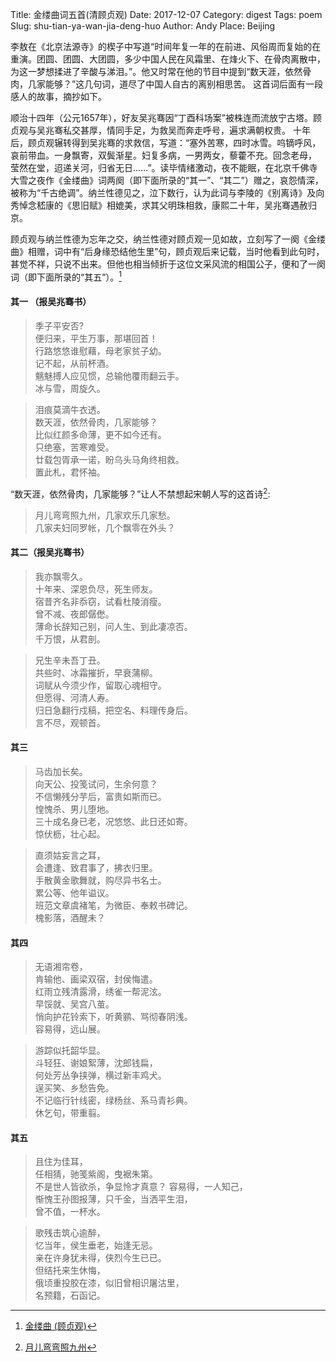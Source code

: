 Title: 金缕曲词五首(清顾贞观)
Date: 2017-12-07
Category: digest
Tags: poem
Slug: shu-tian-ya-wan-jia-deng-huo
Author: Andy
Place: Beijing

李敖在《北京法源寺》的楔子中写道“时间年复一年的在前进、风俗周而复始的在重演。团圆、团圆、大团圆，多少中国人民在风霜里、在烽火下、在骨肉离散中，
为这一梦想揉进了辛酸与涕泪。”。他又时常在他的节目中提到“数天涯，依然骨肉，几家能够？”这几句词，道尽了中国人自古的离别相思苦。
这首词后面有一段感人的故事，摘抄如下。

顺治十四年（公元1657年），好友吴兆骞因“丁酉科场案”被株连而流放宁古塔。顾贞观与吴兆骞私交甚厚，情同手足，为救吴而奔走呼号，遍求满朝权贵。
十年后，顾贞观辗转得到吴兆骞的求救信，写道：“塞外苦寒，四时冰雪。呜镝呼风，哀前带血。一身飘寄，双鬓渐星。妇复多病，一男两女，藜藿不充。回念老母，
莹然在堂，迢递关河，归省无日……”。读毕情绪激动，夜不能眠，在北京千佛寺大雪之夜作《金缕曲》词两阕（即下面所录的“其一”、“其二”）赠之，哀怨情深，
被称为“千古绝调”。纳兰性德见之，泣下数行，认为此词与李陵的《别离诗》及向秀悼念嵇康的《思旧赋》相媲美，求其父明珠相救，康熙二十年，吴兆骞遇赦归京。

顾贞观与纳兰性德为忘年之交，纳兰性德对顾贞观一见如故，立刻写了一阕《金缕曲》相赠，词中有“后身缘恐结他生里”句，顾贞观后来记载，当时他看到此句时，
甚觉不祥，只说不出来。但他也相当倾折于这位文采风流的相国公子，便和了一阕词（即下面所录的“其五”）。[^1]

#### 其一 （报吴兆骞书）
>季子平安否?   
>便归来，平生万事，那堪回首！    
>行路悠悠谁慰藉，母老家贫子幼。         
>记不起，从前杯酒。       
>魑魅搏人应见惯，总输他覆雨翻云手。   
>冰与雪，周旋久。  

>泪痕莫滴牛衣透。   
>数天涯，依然骨肉，几家能够？   
>比似红颜多命薄，更不如今还有。  
>只绝塞，苦寒难受。   
>廿载包胥承一诺，盼乌头马角终相救。   
>置此札，君怀袖。

“数天涯，依然骨肉，几家能够？”让人不禁想起宋朝人写的这首诗[^2]:
>月儿弯弯照九州，几家欢乐几家愁。  
>几家夫妇同罗帐，几个飘零在外头？

#### 其二（报吴兆骞书）
>我亦飘零久。  
>十年来、深恩负尽，死生师友。  
>宿昔齐名非忝窃，试看杜陵消瘦。  
>曾不减、夜郎僝僽。  
>薄命长辞知己别，问人生、到此凄凉否。  
>千万恨，从君剖。  

>兄生辛未吾丁丑。  
>共些时、冰霜摧折，早衰蒲柳。  
>词赋从今须少作，留取心魂相守。  
>但愿得、河清人寿。  
>归日急翻行戍稿，把空名、料理传身后。  
>言不尽，观顿首。


#### 其三
>马齿加长矣。  
>向天公、投笺试问，生余何意？  
>不信懒残分芋后，富贵如斯而已。  
>惶愧杀、男儿堕地。  
>三十成名身已老，况悠悠、此日还如寄。  
>惊伏枥，壮心起。  

>直须姑妄言之耳，  
>会遭逢、致君事了，拂衣归里。  
>手散黄金歌舞就，购尽异书名士。  
>累公等、他年谥议。  
>班范文章虞褚笔，为微臣、奉敕书碑记。  
>槐影落，酒醒未？  

#### 其四
>无语湘帘卷，  
>肯输他、画梁双宿，封侯悔遣。  
>红雨立残清露滑，绣雀一帮泥泫。  
>早馁就、吴宫八茧。  
>悄向护花铃索下，听黄鹂、骂彻春阴浅。  
>容易得，远山展。  

>游踪似托韶华显。  
>斗轻狂、谢娘絮薄，沈郎钱扁，  
>何处芳丛争挟弹，横过新丰鸡犬。  
>逞买笑、乡愁告免。  
>不记临行针线密，绿杨丝、系马青衫典。  
>休乞句，带重翦。

#### 其五
>且住为佳耳，  
>任相猜，驰笺紫阁，曳裾朱第。  
>不是世人皆欲杀，争显怜才真意？ 
>容易得，一人知己，  
>惭愧王孙图报薄，只千金，当洒平生泪，  
>曾不值，一杯水。  

>歌残击筑心逾醉，   
>忆当年，侯生垂老，始逢无忌。  
>亲在许身犹未得，侠烈今生已已。  
>但结托来生休悔，  
>俄顷重投胶在漆，似旧曾相识屠沽里，  
>名预籍，石函记。
   
[^1]: [金缕曲 (顾贞观)](https://zh.m.wikisource.org/zh-hans/%E9%87%91%E7%B8%B7%E6%9B%B2_(%E9%A1%A7%E8%B2%9E%E8%A7%80))
[^2]:[月儿弯弯照九州](http://www.dugushici.com/mingju/12761)
